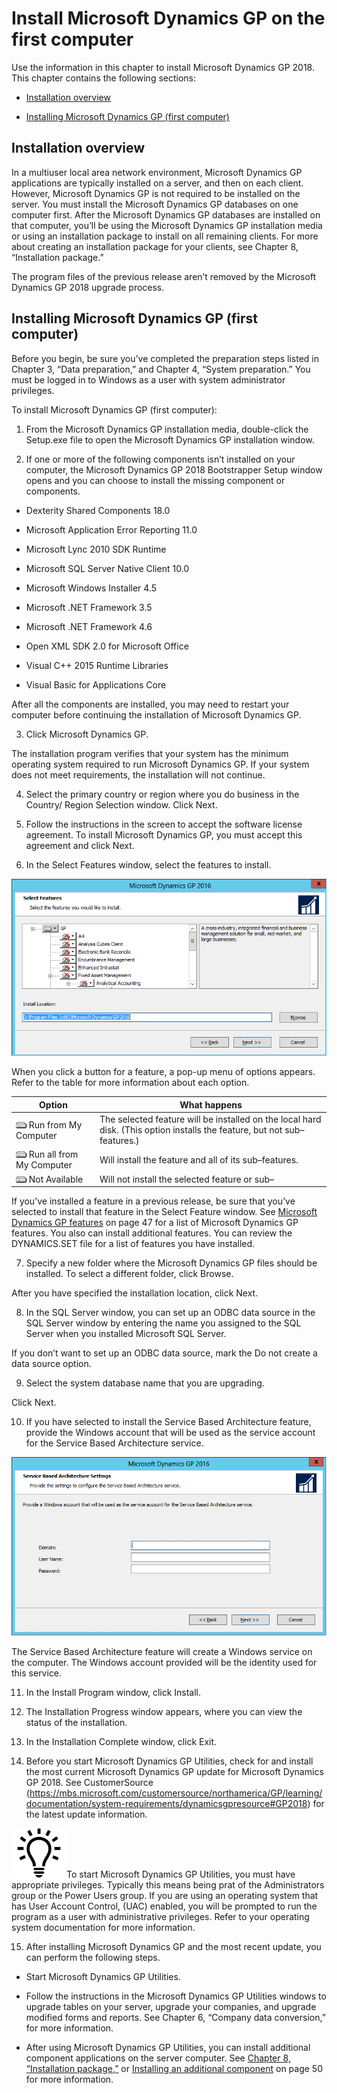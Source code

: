 <span id="_Toc498615790" class="anchor"></span>

# Install Microsoft Dynamics GP on the first computer

Use the information in this chapter to install Microsoft Dynamics GP 2018. This chapter contains the following sections:

-   [Installation overview](#installation-overview)  

-   [Installing Microsoft Dynamics GP (first computer)](#installing-microsoft-dynamics-gp-first-computer)  

## Installation overview

In a multiuser local area network environment, Microsoft Dynamics GP applications are typically installed on a server, and then on each client. However, Microsoft Dynamics GP is not required to be installed on the server. You must install the Microsoft Dynamics GP databases on one computer first. After the Microsoft Dynamics GP databases are installed on that computer, you’ll be using the Microsoft Dynamics GP installation media or using an installation package to install on all remaining clients. For more about creating an installation package for your clients, see Chapter 8, “Installation package.”

The program files of the previous release aren’t removed by the Microsoft Dynamics GP 2018 upgrade process.

## Installing Microsoft Dynamics GP (first computer)

Before you begin, be sure you’ve completed the preparation steps listed in Chapter 3, “Data preparation,” and Chapter 4, “System preparation.” You must be logged in to Windows as a user with system administrator privileges.

To install Microsoft Dynamics GP (first computer):

1. From the Microsoft Dynamics GP installation media, double-click the Setup.exe file to open the Microsoft Dynamics GP installation window.

2. If one or more of the following components isn’t installed on your computer, the Microsoft Dynamics GP 2018 Bootstrapper Setup window opens and you can choose to install the missing component or components.

-   Dexterity Shared Components 18.0

-   Microsoft Application Error Reporting 11.0

-   Microsoft Lync 2010 SDK Runtime

-   Microsoft SQL Server Native Client 10.0

-   Microsoft Windows Installer 4.5

-   Microsoft .NET Framework 3.5

-   Microsoft .NET Framework 4.6

-   Open XML SDK 2.0 for Microsoft Office

-   Visual C++ 2015 Runtime Libraries

<!-- -->

-   Visual Basic for Applications Core

After all the components are installed, you may need to restart your computer before continuing the installation of Microsoft Dynamics GP.

3. Click Microsoft Dynamics GP.

The installation program verifies that your system has the minimum operating system required to run Microsoft Dynamics GP. If your system does not meet requirements, the installation will not continue.

4. Select the primary country or region where you do business in the Country/ Region Selection window. Click Next.

5. Follow the instructions in the screen to accept the software license agreement. To install Microsoft Dynamics GP, you must accept this agreement and click Next.

6. In the Select Features window, select the features to install.

![Chapter 5 Install Microsoft Dynamics GP on the first computer image1](media/Chapter-5-Install-Microsoft-Dynamics-GP-on-the-first-computer-image1.png)  

When you click a button for a feature, a pop-up menu of options appears. Refer to the table for more information about each option.

| Option                                                              | What happens                                                                                                             |
|---------------------------------------------------------------------|--------------------------------------------------------------------------------------------------------------------------|
| ![](media/Chapter-5-Install-Microsoft-Dynamics-GP-on-the-first-computer-image2.png) Run from My Computer                          | The selected feature will be installed on the local hard disk. (This option installs the feature, but not sub–features.) |
| ![](media/Chapter-5-Install-Microsoft-Dynamics-GP-on-the-first-computer-image2.png) Run all from My Computer                      | Will install the feature and all of its sub–features.                                                                    |
| ![Chapter 5 Install Microsoft Dynamics GP on the first computer image3](media/Chapter-5-Install-Microsoft-Dynamics-GP-on-the-first-computer-image3.png) Not Available | Will not install the selected feature or sub–                                                                            |  

If you’ve installed a feature in a previous release, be sure that you’ve selected to install that feature in the Select Feature window. See [Microsoft Dynamics GP features](#_Microsoft_Dynamics_GP_1) on page 47 for a list of Microsoft Dynamics GP features. You also can install additional features. You can review the DYNAMICS.SET file for a list of features you have installed.  

7. Specify a new folder where the Microsoft Dynamics GP files should be installed. To select a different folder, click Browse.

After you have specified the installation location, click Next.

8. In the SQL Server window, you can set up an ODBC data source in the SQL Server window by entering the name you assigned to the SQL Server when you installed Microsoft SQL Server.

If you don’t want to set up an ODBC data source, mark the Do not create a data source option.

9. Select the system database name that you are upgrading.

Click Next.

10. If you have selected to install the Service Based Architecture feature, provide the Windows account that will be used as the service account for the Service Based Architecture service.

![Chapter 5 Install Microsoft Dynamics GP on the first computer image4](media/Chapter-5-Install-Microsoft-Dynamics-GP-on-the-first-computer-image4.png)  

The Service Based Architecture feature will create a Windows service on the computer. The Windows account provided will be the identity used for this service.

11. In the Install Program window, click Install.

12. The Installation Progress window appears, where you can view the status of the installation.

13. In the Installation Complete window, click Exit.

14. Before you start Microsoft Dynamics GP Utilities, check for and install the most current Microsoft Dynamics GP update for Microsoft Dynamics GP 2018. See CustomerSource (<https://mbs.microsoft.com/customersource/northamerica/GP/learning/documentation/system-requirements/dynamicsgpresource#GP2018>) for the latest update information.

![Chapter 5 Install Microsoft Dynamics GP on the first computer image5](media/Chapter-5-Install-Microsoft-Dynamics-GP-on-the-first-computer-image5.png)To start Microsoft Dynamics GP Utilities, you must have appropriate privileges. Typically this means being prat of the Administrators group or the Power Users group. If you are using an operating system that has User Account Control, (UAC) enabled, you will be prompted to run the program as a user with administrative privileges. Refer to your operating system documentation for more information.  

15. After installing Microsoft Dynamics GP and the most recent update, you can perform the following steps.

-   Start Microsoft Dynamics GP Utilities.

-   Follow the instructions in the Microsoft Dynamics GP Utilities windows to upgrade tables on your server, upgrade your companies, and upgrade modified forms and reports. See Chapter 6, “Company data conversion,” for more information.

-   After using Microsoft Dynamics GP Utilities, you can install additional component applications on the server computer. See [Chapter 8, “Installation package,”](#_Installation_package) or [Installing an additional component](#_Installing_an_additional) on page 50 for more information.  


